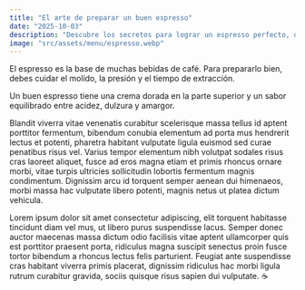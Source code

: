 ```yaml
---
title: "El arte de preparar un buen espresso"
date: "2025-10-03"
description: "Descubre los secretos para lograr un espresso perfecto, desde el molido hasta la extracción."
image: "src/assets/menu/espresso.webp"
---
```


El espresso es la base de muchas bebidas de café. Para prepararlo bien, debes cuidar el molido, la presión y el tiempo de extracción.

Un buen espresso tiene una crema dorada en la parte superior y un sabor equilibrado entre acidez, dulzura y amargor.

Blandit viverra vitae venenatis curabitur scelerisque massa tellus id aptent porttitor fermentum, bibendum conubia elementum ad porta mus hendrerit lectus et potenti, pharetra habitant vulputate ligula euismod sed curae penatibus risus vel. Varius tempor elementum nibh volutpat sodales risus cras laoreet aliquet, fusce ad eros magna etiam et primis rhoncus ornare morbi, vitae turpis ultricies sollicitudin lobortis fermentum magnis condimentum. Dignissim arcu id torquent semper aenean dui himenaeos, morbi massa hac vulputate libero potenti, magnis netus ut platea dictum vehicula.

Lorem ipsum dolor sit amet consectetur adipiscing, elit torquent habitasse tincidunt diam vel mus, ut libero purus suspendisse lacus. Semper donec auctor maecenas massa dictum odio facilisis vitae aptent ullamcorper quis est porttitor praesent porta, ridiculus magna suscipit senectus proin fusce tortor bibendum a rhoncus lectus felis parturient. Feugiat ante suspendisse cras habitant viverra primis placerat, dignissim ridiculus hac morbi ligula rutrum curabitur gravida, sociis quisque risus sapien dui vulputate. ☕
